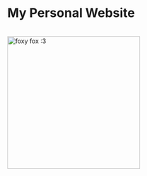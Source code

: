 # My Personal Website
<br/>
<img width="300px" src="https://vk.com/images/stickers/238/512.png" alt="foxy fox :3">
